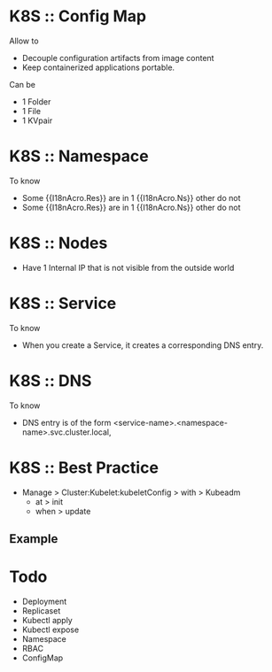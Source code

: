 # K8S :: Config Map
Allow to

  - Decouple configuration artifacts from image content
  - Keep containerized applications portable.

Can be

  - 1 Folder
  - 1 File
  - 1 KVpair


# K8S :: Namespace
To know

  - Some {{I18nAcro.Res}} are in 1 {{I18nAcro.Ns}} other do not
  - Some {{I18nAcro.Res}} are in 1 {{I18nAcro.Ns}} other do not



# K8S :: Nodes

  - Have 1 Internal IP that is not visible from the outside world


# K8S :: Service
To know

  - When you create a Service, it creates a corresponding DNS entry. 


# K8S :: DNS
To know

  - DNS entry is of the form &lt;service-name>.&lt;namespace-name>.svc.cluster.local, 


# K8S :: Best Practice
- Manage > Cluster:Kubelet:kubeletConfig > with > Kubeadm
  - at > init
  - when > update

## Example


# Todo
- Deployment
- Replicaset
- Kubectl apply
- Kubectl expose
- Namespace
- RBAC
- ConfigMap
